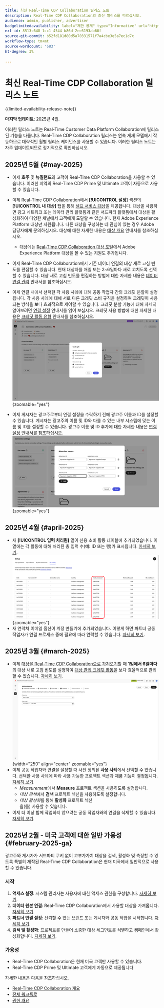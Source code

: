 ```yaml
---
title: 최신 Real-Time CDP Collaboration 릴리스 노트
description: Real-Time CDP Collaboration의 최신 릴리스를 따르십시오.
audience: admin, publisher, advertiser
badgelimitedavailability: label="제한 공개" type="Informative" url="https://helpx.adobe.com/kr/legal/product-descriptions/real-time-customer-data-platform-collaboration.html newtab=true"
exl-id: 8513c648-1cc1-4544-b86d-2ee3193ab60f
source-git-commit: b52fd181d80d5a70331571f7a4cbe3e5a7ec1d7c
workflow-type: tm+mt
source-wordcount: '683'
ht-degree: 3%

---
```


# 최신 Real-Time CDP Collaboration 릴리스 노트

{{limited-availability-release-note}}

**마지막 업데이트**: 2025년 4월.

이러한 릴리스 노트는 Real-Time Customer Data Platform Collaboration에 릴리스된 기능을 다룹니다. Real-Time CDP Collaboration 릴리스는 연속 게재 모델에서 작동하므로 대략적인 월별 릴리스 케이던스를 사용할 수 있습니다. 이러한 릴리스 노트는 자주 업데이트되므로 정기적으로 확인하십시오.

## 2025년 5월 {#may-2025}

* 이제 **호주** 및 **뉴질랜드**&#x200B;의 고객이 Real-Time CDP Collaboration을 사용할 수 있습니다. 이러한 지역의 Real-Time CDP Prime 및 Ultimate 고객이 자동으로 사용할 수 있습니다.
* 이제 Real-Time CDP Collaboration에서 **[!UICONTROL 설정]** 섹션의 **[!UICONTROL 내 대상]** 탭을 통해 [셀프 서비스 대상](../setup/manage-destinations.md)을 제공합니다. 대상을 사용하면 광고 네트워크 또는 데이터 관리 플랫폼과 같은 서드파티 플랫폼에서 대상을 활성화하여 다양한 채널에서 고객에게 도달할 수 있습니다. 현재 Adobe Experience Platform 대상만 지원됩니다. 다른 대상을 구성하는 데 관심이 있는 경우 Adobe 담당자에게 문의하십시오. 대상에 대한 자세한 내용은 [대상 개요](../destinations/overview.md) 안내서를 참조하십시오.

   * 대상에는 [Real-Time CDP Collaboration 대상 포털](https://experienceleague.adobe.com/ko/docs/experience-platform/segmentation/ui/audience-portal.md#manage-audiences.)에서 Adobe Experience Platform 대상을 볼 수 있는 지원도 추가됩니다.

* 이제 Real-Time CDP Collaboration에서 기존 데이터 연결의 대상 새로 고침 빈도를 편집할 수 있습니다. 현재 대상자를 매일 또는 2~6일마다 새로 고치도록 선택할 수 있습니다. 대상 새로 고침 빈도를 편집하는 방법에 대한 자세한 내용은 [데이터 연결 관리](../setup/manage-data-connection.md#scheduling) 안내서를 참조하십시오.
* 이제 연결 내에서 선택한 각 사용 사례에 대해 공동 작업자 간의 크레딧 분할이 설정됩니다. 각 사용 사례에 대해 서로 다른 크레딧 소비 규칙을 설정하여 크레딧이 사용되는 방식을 보다 효과적으로 제어할 수 있습니다. 크레딧 분할 기능에 대해 자세히 알아보려면 [연결 설정](../connect/establishing-connections.md#connection-settings) 안내서를 읽어 보십시오. 크레딧 사용 방법에 대한 자세한 내용은 [크레딧 활동 유형](../setup/my-activity.md#types-of-activities) 안내서를 참조하십시오. <br> ![크레딧 분할 기능을 표시하는 연결 설정 화면입니다.](/help/assets/release-notes/2025/credit-split.png){zoomable="yes"}
* 이제 게시자는 광고주로부터 연결 설정을 수락하기 전에 광고주 이름과 ID를 설정할 수 있습니다. 게시자는 광고주의 이름 및 ID와 다를 수 있는 내부 시스템에 맞는 이름 및 ID를 설정할 수 있습니다. 광고주 이름 및 ID 추가에 대한 자세한 내용은 [연결 설정](../connect/establishing-connections.md#connection-settings.md) 안내서를 참조하십시오. <br> ![게시자 설정 광고주 이름 및 ID를 표시하는 연결 설정 화면입니다.](/help/assets/release-notes/2025/add-advertiser-names-modal.png){zoomable="yes"}

## 2025년 4월 {#april-2025}

* 새 **[!UICONTROL 입력 처리됨]** 열이 신용 소비 활동 테이블에 추가되었습니다. 이 열에는 각 활동에 대해 처리된 총 입력 수(예: ID 또는 행)가 표시됩니다. [자세히 보기](/help/guide/setup/my-activity.md#inputs-processed). <br> ![내 활동 보기에서 처리된 입력 열이 강조 표시되었습니다.](/help/assets/release-notes/2025/inputs-processed-column.png){zoomable="yes"}
* 새 연락처 이메일 옵션이 계정 만들기에 추가되었습니다. 이렇게 하면 파트너 공동 작업자가 연결 프로세스 중에 필요에 따라 연락할 수 있습니다. [자세히 보기](../setup/onboard-organization.md).

## 2025년 3월 {#march-2025}

* 이제 [대상을 Real-Time CDP Collaboration으로 가져오기](/help/guide/setup/onboard-audiences.md)할 때 **1일에서 6일마다**&#x200B;의 대상 새로 고침 빈도를 설정하여 [대상 관리 크레딧 활동](/help/guide/setup/my-activity.md#types-of-activities)을 보다 효율적으로 관리할 수 있습니다. [자세히 보기](/help/guide/setup/onboard-audiences.md#schedule). <br> ![대상자 멤버십을 업데이트하기 위한 다른 빈도 간격을 보여 주는 예약 화면입니다.](/help/assets/setup/add-manage-audiences/audience-scheduling-frequency.png "대상자 멤버십을 업데이트하기 위한 다른 빈도 간격을 보여 주는 예약 화면"){width="250" align="center" zoomable="yes"}
* 이제 공동 작업자와 연결을 설정할 때 사전 정의된 **사용 사례**&#x200B;에서 선택할 수 있습니다. 선택한 사용 사례에 따라 사용 가능한 프로젝트 섹션과 제품 기능이 결정됩니다. [자세히 보기](/help/guide/collaborate/manage-projects.md#project-use-cases).
   * *Measurement*&#x200B;에서 **Measure** 프로젝트 섹션을 사용하도록 설정합니다.
   * *대상 검색*&#x200B;에서 **검색** 프로젝트 섹션을 사용하도록 설정합니다.
   * *대상 활성화*&#x200B;를 통해 **활성화** 프로젝트 섹션 <br>을(를) 사용할 수 있습니다.
* 이제 더 이상 함께 작업하지 않으려는 공동 작업자와의 연결을 삭제할 수 있습니다. [자세히 보기](/help/guide/connect/establishing-connections.md#delete-connections).


## 2025년 2월 - 미국 고객에 대한 일반 가용성 {#february-2025-ga}

광고주와 게시자가 서드파티 쿠키 없이 고부가가치 대상을 검색, 활성화 및 측정할 수 있도록 특별히 제작된 Real-Time CDP Collaboration은 현재 미국에서 일반적으로 사용할 수 있습니다.

### 시작

1. **액세스 설정**: 시스템 관리자는 사용자에 대한 액세스 권한을 구성합니다. [자세히 보기](/help/guide/permissions/manage-user-access.md#RTCDP-collaboration-access).
2. **데이터 원본 연결**: Real-Time CDP Collaboration에서 사용할 대상을 가져옵니다. [자세히 보기](/help/guide/setup/onboard-audiences.md).
3. **파트너 연결 설정**: 신뢰할 수 있는 브랜드 또는 게시자와 공동 작업을 시작합니다. [자세히 보기](/help/guide/connect/establishing-connections.md).
4. **검색 및 활성화**: 프로젝트를 만들어 소중한 대상 세그먼트를 식별하고 캠페인에서 활성화합니다. [자세히 보기](/help/guide/collaborate/manage-projects.md).

### 가용성

* Real-Time CDP Collaboration은 현재 미국 고객만 사용할 수 있습니다.
* Real-Time CDP Prime 및 Ultimate 고객에게 자동으로 제공됩니다

자세한 내용은 다음을 참조하십시오.

* [Real-Time CDP Collaboration 개요](/help/guide/home.md)
* [전체 워크플로](/help/guide/end-to-end-workflow.md)
* [권한 개요](/help/guide/permissions/overview.md)
